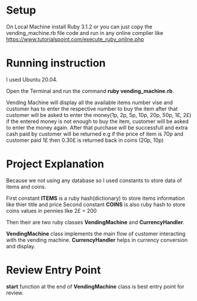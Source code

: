# Setup
On Local Machine install Ruby 3.1.2
or 
you can just copy the vending_machine.rb file code and run in any online compiler like   https://www.tutorialspoint.com/execute_ruby_online.php 


# Running instruction
I used Ubuntu 20.04.

Open the Terminal and run the command **ruby vending_machine.rb**.

Vending Machine will display all the available items number vise 
and customer has to enter the respective number to buy the item 
after that customer will be asked to enter the money(1p, 2p, 5p, 10p, 20p, 50p, 1£, 2£)
if the entered money is not enough to buy the item, customer will be asked to enter the money again.
After that purchase will be successfull and extra cash paid by customer will be returned e.g if 
the price of item is 70p and customer paid 1£ then 0.30£ is returned back in coins (20p, 10p)

# Project Explanation

Because we not using any database so I used constants to store data of items and coins.

First constant **ITEMS** is a ruby hash(dictionary) to store items information like thier title and price
Second constant **COINS** is also ruby hash to store coins values in pennies like 2£ = 200

Then their are two ruby classes **VendingMachine** and **CurrencyHandler**.

**VendingMachine** class implements the main flow of customer interacting with the vending machine.
**CurrencyHandler** helps in currency conversion and display.

# Review Entry Point 

**start** function at the end of **VendingMachine** class is best entry point for review.






